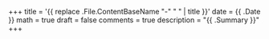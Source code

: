 +++
title = '{{ replace .File.ContentBaseName "-" " " | title }}'
date = {{ .Date }}
math = true 
draft = false
comments = true
description = "{{ .Summary }}"
+++
